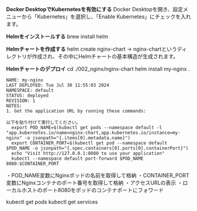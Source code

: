 **Docker DesktopでKubernetesを有効にする**
Docker Desktopを開き、設定メニューから「Kubernetes」を選択し、「Enable Kubernetes」にチェックを入れます。

**Helmをインストールする**
brew install helm

**Helmチャートを作成する**
helm create nginx-chart
→ nginx-chartというディレクトリが作成され、その中にHelmチャートの基本構造が生成されます。

**Helmチャートのデプロイ**
cd ./002_nginx/nginx-chart
helm install my-nginx .

```
NAME: my-nginx
LAST DEPLOYED: Tue Jul 30 11:55:03 2024
NAMESPACE: default
STATUS: deployed
REVISION: 1
NOTES:
1. Get the application URL by running these commands:

以下を貼り付けて実行してください。
  export POD_NAME=$(kubectl get pods --namespace default -l "app.kubernetes.io/name=nginx-chart,app.kubernetes.io/instance=my-nginx" -o jsonpath="{.items[0].metadata.name}")
  export CONTAINER_PORT=$(kubectl get pod --namespace default $POD_NAME -o jsonpath="{.spec.containers[0].ports[0].containerPort}")
  echo "Visit http://127.0.0.1:8080 to use your application"
  kubectl --namespace default port-forward $POD_NAME 8080:$CONTAINER_PORT
```
・POD_NAME変数にNginxポッドの名前を取得して格納
・CONTAINER_PORT変数にNginxコンテナのポート番号を取得して格納
・アクセスURLの表示
・ローカルホストのポート8080をポッドのコンテナポートにフォワード


kubectl get pods
kubectl get services